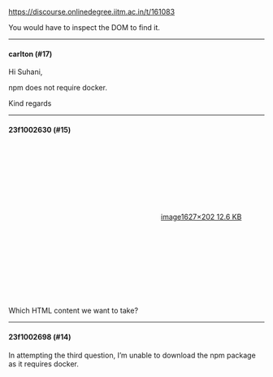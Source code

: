 https://discourse.onlinedegree.iitm.ac.in/t/161083

You would have to inspect the DOM to find it.</p><hr>

<h4>carlton (#17)</h4>
<p>Hi Suhani,</p>
<p>npm does not require docker.</p>
<p>Kind regards</p><hr>

<h4>23f1002630 (#15)</h4>
<p><div class="lightbox-wrapper"><a class="lightbox" data-download-href="/uploads/short-url/z6uKGppMQchPtBhDRCifJ6SVwoJ.png?dl=1" href="https://europe1.discourse-cdn.com/flex013/uploads/iitm/original/3X/f/6/f608128ef0d30f88223b247f1c02394c91943015.png" rel="noopener nofollow ugc" title="image"><div class="meta"><svg aria-hidden="true" class="fa d-icon d-icon-far-image svg-icon"><use href="#far-image"></use></svg><span class="filename">image</span><span class="informations">1627×202 12.6 KB</span><svg aria-hidden="true" class="fa d-icon d-icon-discourse-expand svg-icon"><use href="#discourse-expand"></use></svg></div></a></div><br/>
Which HTML content we want to take?</p><hr>

<h4>23f1002698 (#14)</h4>
<p>In attempting the third question, I’m unable to download the npm package as it requires docker.
